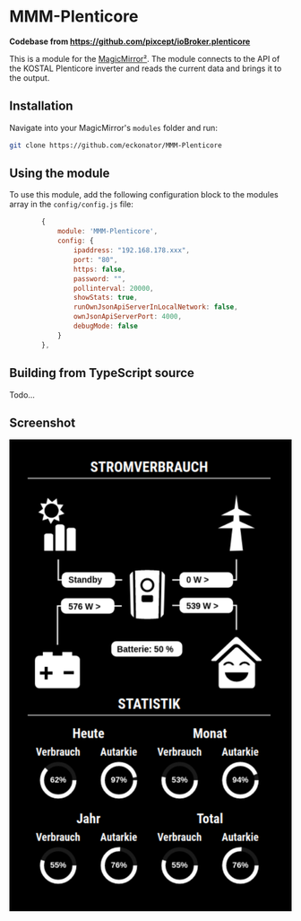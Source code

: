 # MMM-Plenticore

**Codebase from <https://github.com/pixcept/ioBroker.plenticore>**

This is a module for the [MagicMirror²](https://github.com/MagicMirrorOrg/MagicMirror/). The module connects to the API of the KOSTAL Plenticore inverter and reads the current data and brings it to the output.

## Installation

Navigate into your MagicMirror's `modules` folder and run:

```bash
git clone https://github.com/eckonator/MMM-Plenticore
```

## Using the module

To use this module, add the following configuration block to the modules array in the `config/config.js` file:

```js
        {
            module: 'MMM-Plenticore',
            config: {
                ipaddress: "192.168.178.xxx",
                port: "80",
                https: false,
                password: "",
                pollinterval: 20000,
                showStats: true,
                runOwnJsonApiServerInLocalNetwork: false,
                ownJsonApiServerPort: 4000,
                debugMode: false
            }
        },
```

## Building from TypeScript source

Todo...

## Screenshot

![Example of MMM-Plenticore module at work](MMM-Plenticore.png)
